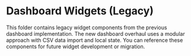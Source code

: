 # Dashboard Widgets (Legacy)

This folder contains legacy widget components from the previous dashboard implementation. The new dashboard overhaul uses a modular approach with CSV data import and local state. You can reference these components for future widget development or migration. 